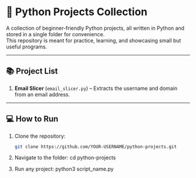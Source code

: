 # 🐍 Python Projects Collection

A collection of beginner-friendly Python projects, all written in Python and stored in a single folder for convenience.  
This repository is meant for practice, learning, and showcasing small but useful programs.

---

## 📚 Project List

1. **Email Slicer** (`email_slicer.py`) – Extracts the username and domain from an email address.

---

## 💻 How to Run

1. Clone the repository:
   ```bash
   git clone https://github.com/YOUR-USERNAME/python-projects.git
   
2. Navigate to the folder:
cd python-projects

4. Run any project:
python3 script_name.py
